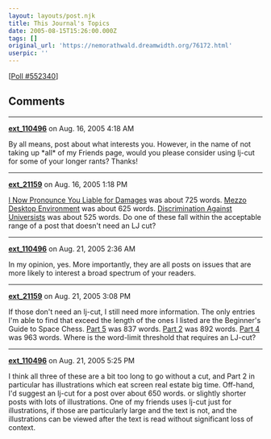```yaml
---
layout: layouts/post.njk
title: This Journal's Topics
date: 2005-08-15T15:26:00.000Z
tags: []
original_url: 'https://nemorathwald.dreamwidth.org/76172.html'
userpic: ''
---
```

\[[Poll #552340](http://www.livejournal.com/poll/?id=552340)\]

## Comments

---

**[ext_110496](https://www.dreamwidth.org/users/ext_110496)** on Aug. 16, 2005 4:18 AM

By all means, post about what interests you. However, in the name of not taking up \*all\* of my Friends page, would you please consider using lj-cut for some of your longer rants? Thanks!

---

**[ext_21159](https://www.dreamwidth.org/users/ext_21159)** on Aug. 16, 2005 1:18 PM

[I Now Pronounce You Liable for Damages](http://www.livejournal.com/users/matt_arnold/74438.html) was about 725 words. [Mezzo Desktop Environment](http://www.livejournal.com/users/matt_arnold/76592.html) was about 625 words. [Discrimination Against Universists](http://www.livejournal.com/users/matt_arnold/75460.html) was about 525 words. Do one of these fall within the acceptable range of a post that doesn't need an LJ cut?

---

**[ext_110496](https://www.dreamwidth.org/users/ext_110496)** on Aug. 21, 2005 2:36 AM

In my opinion, yes. More importantly, they are all posts on issues that are more likely to interest a broad spectrum of your readers.

---

**[ext_21159](https://www.dreamwidth.org/users/ext_21159)** on Aug. 21, 2005 3:08 PM

If those don't need an lj-cut, I still need more information. The only entries I'm able to find that exceed the length of the ones I listed are the Beginner's Guide to Space Chess. [Part 5](http://www.livejournal.com/users/matt_arnold/67939.html?mode=reply) was 837 words. [Part 2](http://www.livejournal.com/users/matt_arnold/66997.html) was 892 words. [Part 4](http://www.livejournal.com/users/matt_arnold/67770.html) was 963 words. Where is the word-limit threshold that requires an LJ-cut?

---

**[ext_110496](https://www.dreamwidth.org/users/ext_110496)** on Aug. 21, 2005 5:25 PM

I think all three of these are a bit too long to go without a cut, and Part 2 in particular has illustrations which eat screen real estate big time. Off-hand, I'd suggest an lj-cut for a post over about 650 words. or slightly shorter posts with lots of illustrations. One of my friends uses lj-cut just for illustrations, if those are particularly large and the text is not, and the illustrations can be viewed after the text is read without significant loss of context.
